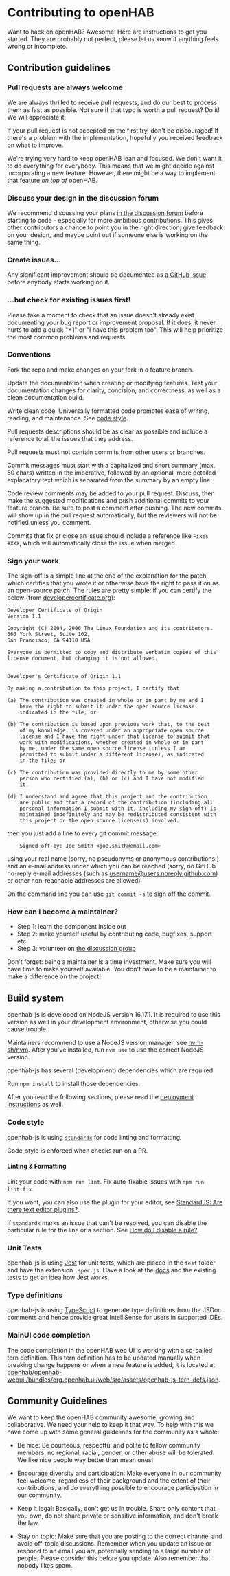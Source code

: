 # Contributing to openHAB

Want to hack on openHAB? Awesome! Here are instructions to get you
started. They are probably not perfect, please let us know if anything
feels wrong or incomplete.

## Contribution guidelines

### Pull requests are always welcome

We are always thrilled to receive pull requests, and do our best to
process them as fast as possible. Not sure if that typo is worth a pull
request? Do it! We will appreciate it.

If your pull request is not accepted on the first try, don't be
discouraged! If there's a problem with the implementation, hopefully you
received feedback on what to improve.

We're trying very hard to keep openHAB lean and focused. We don't want it
to do everything for everybody. This means that we might decide against
incorporating a new feature. However, there might be a way to implement
that feature *on top of* openHAB.

### Discuss your design in the discussion forum

We recommend discussing your plans [in the discussion forum](https://community.openhab.org/tags/c/setup-configuration-and-use/scripts-rules/jsscripting)
before starting to code - especially for more ambitious contributions.
This gives other contributors a chance to point you in the right
direction, give feedback on your design, and maybe point out if someone
else is working on the same thing.

### Create issues...

Any significant improvement should be documented as [a GitHub
issue](https://github.com/openhab/openhab-js/issues?labels=enhancement&page=1&state=open) before anybody
starts working on it.

### ...but check for existing issues first!

Please take a moment to check that an issue doesn't already exist
documenting your bug report or improvement proposal. If it does, it
never hurts to add a quick "+1" or "I have this problem too". This will
help prioritize the most common problems and requests.

### Conventions

Fork the repo and make changes on your fork in a feature branch.

<!-- Submit unit tests for your changes.  openHAB has a great test framework built in; use
it! Take a look at existing tests for inspiration. Run the full test suite on
your branch before submitting a pull request. -->

Update the documentation when creating or modifying features. Test
your documentation changes for clarity, concision, and correctness, as
well as a clean documentation build.

Write clean code.
Universally formatted code promotes ease of writing, reading, and maintenance.
See [code style](#code-style).

Pull requests descriptions should be as clear as possible and include a
reference to all the issues that they address.

Pull requests must not contain commits from other users or branches.

Commit messages must start with a capitalized and short summary (max. 50
chars) written in the imperative, followed by an optional, more detailed
explanatory text which is separated from the summary by an empty line.

Code review comments may be added to your pull request. Discuss, then make the
suggested modifications and push additional commits to your feature branch. Be
sure to post a comment after pushing. The new commits will show up in the pull
request automatically, but the reviewers will not be notified unless you
comment.

Commits that fix or close an issue should include a reference like `Fixes #XXX`,
which will automatically close the issue when merged.

### Sign your work

The sign-off is a simple line at the end of the explanation for the
patch, which certifies that you wrote it or otherwise have the right to
pass it on as an open-source patch.  The rules are pretty simple: if you
can certify the below (from
[developercertificate.org](https://developercertificate.org/)):

```text
Developer Certificate of Origin
Version 1.1

Copyright (C) 2004, 2006 The Linux Foundation and its contributors.
660 York Street, Suite 102,
San Francisco, CA 94110 USA

Everyone is permitted to copy and distribute verbatim copies of this
license document, but changing it is not allowed.


Developer's Certificate of Origin 1.1

By making a contribution to this project, I certify that:

(a) The contribution was created in whole or in part by me and I
    have the right to submit it under the open source license
    indicated in the file; or

(b) The contribution is based upon previous work that, to the best
    of my knowledge, is covered under an appropriate open source
    license and I have the right under that license to submit that
    work with modifications, whether created in whole or in part
    by me, under the same open source license (unless I am
    permitted to submit under a different license), as indicated
    in the file; or

(c) The contribution was provided directly to me by some other
    person who certified (a), (b) or (c) and I have not modified
    it.

(d) I understand and agree that this project and the contribution
    are public and that a record of the contribution (including all
    personal information I submit with it, including my sign-off) is
    maintained indefinitely and may be redistributed consistent with
    this project or the open source license(s) involved.
```

then you just add a line to every git commit message:

```text
    Signed-off-by: Joe Smith <joe.smith@email.com>
```

using your real name (sorry, no pseudonyms or anonymous contributions.) and an
e-mail address under which you can be reached (sorry, no GitHub no-reply e-mail
addresses (such as username@users.noreply.github.com) or other non-reachable
addresses are allowed).

On the command line you can use `git commit -s` to sign off the commit.

### How can I become a maintainer?

- Step 1: learn the component inside out
- Step 2: make yourself useful by contributing code, bugfixes, support etc.
- Step 3: volunteer on [the discussion group](https://github.com/openhab/openhab-js/issues?labels=question&page=1&state=open)

Don't forget: being a maintainer is a time investment.
Make sure you will have time to make yourself available.
You don't have to be a maintainer to make a difference on the project!

## Build system

openhab-js is developed on NodeJS version 16.17.1.
It is required to use this version as well in your development environment, otherwise you could cause trouble.

Maintainers recommend to use a NodeJS version manager, see [nvm-sh/nvm](https://github.com/nvm-sh/nvm).
After you've installed, run `nvm use` to use the correct NodeJS version.

openhab-js has several (development) dependencies which are required.

Run `npm install` to install those dependencies.

After you read the following sections, please read the [deployment instructions](./DEPLOY.md) as well.

### Code style

openhab-js is using [`standardx`](https://github.com/standard/standardx) for code linting and formatting.

Code-style is enforced when checks run on a PR.

#### Linting & Formatting

Lint your code with `npm run lint`.
Fix auto-fixable issues with `npm run lint:fix`.

If you want, you can also use the plugin for your editor, see [StandardJS: Are there text editor plugins?](https://standardjs.com/#are-there-text-editor-plugins).

If `standardx` marks an issue that can't be resolved, you can disable the particular rule for the line or a section.
See [How do I disable a rule?](https://standardjs.com/#how-do-i-disable-a-rule).

### Unit Tests

openhab-js is using [Jest](https://jestjs.io/) for unit tests, which are placed in the `test` folder and have the extension `.spec.js`.
Have a look at the [docs](https://jestjs.io/docs/getting-started) and the existing tests to get an idea how Jest works.

### Type definitions

openhab-js is using [TypeScript](https://www.typescriptlang.org/) to generate type definitions from the JSDoc comments and hence provide great IntelliSense for users in supported IDEs.

### MainUI code completion

The code completion in the openHAB web UI is working with a so-called tern definition.
This tern definition has to be updated manually when breaking change happens or when a new feature is added,
it is located at [openhab/openhab-webui:/bundles/org.openhab.ui/web/src/assets/openhab-js-tern-defs.json](https://github.com/openhab/openhab-webui/blob/main/bundles/org.openhab.ui/web/src/assets/openhab-js-tern-defs.json).

## Community Guidelines

We want to keep the openHAB community awesome, growing and collaborative. We
need your help to keep it that way. To help with this we have come up with some
general guidelines for the community as a whole:

- Be nice: Be courteous, respectful and polite to fellow community members: no
  regional, racial, gender, or other abuse will be tolerated. We like nice people
  way better than mean ones!

- Encourage diversity and participation: Make everyone in our community
  feel welcome, regardless of their background and the extent of their
  contributions, and do everything possible to encourage participation in
  our community.

- Keep it legal: Basically, don't get us in trouble. Share only content that
  you own, do not share private or sensitive information, and don't break the
  law.

- Stay on topic: Make sure that you are posting to the correct channel
  and avoid off-topic discussions. Remember when you update an issue or
  respond to an email you are potentially sending to a large number of
  people.  Please consider this before you update.  Also remember that
  nobody likes spam.
